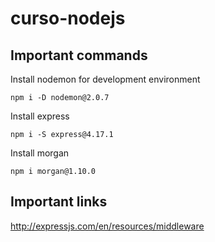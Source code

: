 # curso-nodejs

## Important commands

Install nodemon for development environment

```npm i -D nodemon@2.0.7```

Install express

```npm i -S express@4.17.1```

Install morgan

```npm i morgan@1.10.0```

## Important links

http://expressjs.com/en/resources/middleware